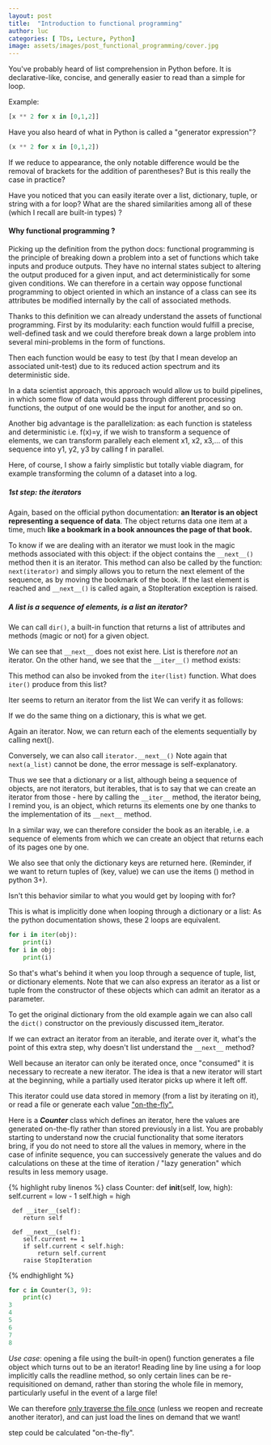 ```yaml
---
layout: post
title:  "Introduction to functional programming"
author: luc
categories: [ TDs, Lecture, Python]
image: assets/images/post_functional_programming/cover.jpg
---
```


You've probably heard of list comprehension in Python before. It is declarative-like, concise, and generally easier to read than a simple for loop.

Example: 
```python
[x ** 2 for x in [0,1,2]]
```

Have you also heard of what in Python is called a "generator expression"?

```python
(x ** 2 for x in [0,1,2])
```

If we reduce to appearance, the only notable difference would be the removal of brackets for the addition of parentheses? But is this really the case in practice?

Have you noticed that you can easily iterate over a list, dictionary, tuple, or string with a for loop?
What are the shared similarities among all of these (which I recall are built-in types) ?

#### Why functional programming ? 

Picking up the definition from the python docs: functional programming is the principle of breaking down a problem into a set of functions which take inputs and produce outputs. They have no internal states subject to altering the output produced for a given input, and act deterministically for some given conditions.
We can therefore in a certain way oppose functional programming to object oriented in which an instance of a class can see its attributes be modified internally by the call of associated methods.

Thanks to this definition we can already understand the assets of functional programming. First by its modularity: each function would fulfill a precise, well-defined task and we could therefore break down a large problem into several mini-problems in the form of functions.

Then each function would be easy to test (by that I mean develop an associated unit-test) due to its reduced action spectrum and its deterministic side.

In a data scientist approach, this approach would allow us to build pipelines, in which some flow of data would pass through different processing functions, the output of one would be the input for another, and so on.

Another big advantage is the parallelization: as each function is stateless and deterministic i.e. f(x)=y, if we wish to transform a sequence of elements, we can transform parallely each element x1, x2, x3,...  of this sequence into y1, y2, y3 by calling f in parallel.

Here, of course, I show a fairly simplistic but totally viable diagram, for example transforming the column of a dataset into a log.

<!-- Functional programming in Python can also be seen similar to declarative programming in the sense that we [describe what we want to achieve](https://stackoverflow.com/questions/128057/what-are-the-benefits-of-functional-programming
) rather than a set of imperative instructions to achieve it.
 -->
##### 1st step: the iterators

Again, based on the official python documentation: **an Iterator is an object representing a sequence of data**. The object returns data one item at a time, much **like a bookmark in a book announces the page of that book.**

To know if we are dealing with an iterator we must look in the magic methods associated with this object: if the object contains the ```__next__()``` method then it is an iterator.
This method can also be called by the function: ```next(iterator)``` and simply allows you to return the next element of the sequence, as by moving the bookmark of the book.
If the last element is reached and ```__next__()``` is called again, a StopIteration exception is raised.

##### A list is a sequence of elements, is a list an iterator?

We can call ```dir()```, a built-in function that returns a list of attributes and methods (magic or not) for a given object.

We can see that ```__next__``` does not exist here. List is therefore *not* an iterator.
On the other hand, we see that the ```__iter__()``` method exists:
  
This method can also be invoked from the ```iter(list)``` function.
What does ```iter()``` produce from this list?
 
Iter seems to return an iterator from the list
We can verify it as follows:




If we do the same thing on a dictionary, this is what we get.
 

Again an iterator.
Now, we can return each of the elements sequentially by calling next().
 


Conversely, we can also call ```iterator.__next__()```
Note again that ```next(a_list)``` cannot be done, the error message is self-explanatory.
 

Thus we see that a dictionary or a list, although being a sequence of objects, are not iterators, but iterables, that is to say that we can create an iterator from those - here by calling the ```__iter__``` method, the iterator being, I remind you, is an object, which returns its elements one by one thanks to the implementation of its ```__next__``` method.


In a similar way, we can therefore consider the book as an iterable, i.e. a sequence of elements from which we can create an object that returns each of its pages one by one.

We also see that only the dictionary keys are returned here. (Reminder, if we want to return tuples of (key, value) we can use the items () method in python 3+).
 
Isn't this behavior similar to what you would get by looping with for?
 
This is what is implicitly done when looping through a dictionary or a list:
As the python documentation shows, these 2 loops are equivalent.
```python
for i in iter(obj):
    print(i)
for i in obj:
    print(i)
```
So that's what's behind it when you loop through a sequence of tuple, list, or dictionary elements. Note that we can also express an iterator as a list or tuple from the constructor of these objects which can admit an iterator as a parameter.

To get the original dictionary from the old example again we can also call the ```dict()``` constructor on the previously discussed item_iterator.
   

If we can extract an iterator from an iterable, and iterate over it, what's the point of this extra step, why doesn't list understand the ```__next__``` method?

Well because an iterator can only be iterated once, once "consumed" it is necessary to recreate a new iterator.
The idea is that a new iterator will start at the beginning, while a partially used iterator picks up where it left off.

This iterator could use data stored in memory (from a list by iterating on it), or read a file or generate each value ["on-the-fly".](https://stackoverflow.com/questions/19151/build-a-basic-python-iterator)

Here is a ***Counter*** class which defines an iterator, here the values ​​are generated on-the-fly rather than stored previously in a list. You are probably starting to understand now the crucial functionality that some iterators bring, if you do not need to store all the values ​​in memory, where in the case of infinite sequence, you can successively generate the values ​​and do calculations on these at the time of iteration / "lazy generation" which results in less memory usage.


{% highlight ruby linenos %}
class Counter:
    def __init__(self, low, high):
        self.current = low - 1
        self.high = high

     def __iter__(self):
        return self

     def __next__(self): 
        self.current += 1
        if self.current < self.high:
            return self.current
        raise StopIteration
{% endhighlight %}




```python
for c in Counter(3, 9):
    print(c)
3
4
5
6
7
8
```

*Use case*: opening a file using the built-in open() function generates a file object which turns out to be an iterator!
Reading line by line using a for loop implicitly calls the readline method, so only certain lines can be re-requisitioned on demand, rather than storing the whole file in memory, particularly useful in the event of a large file!


We can therefore [only traverse the file once](https://stackoverflow.com/questions/25645039/readline-in-a-loop-is-not-working-in-python
) (unless we reopen and recreate another iterator), and can just load the lines on demand that we want!
 
step could be calculated "on-the-fly".
